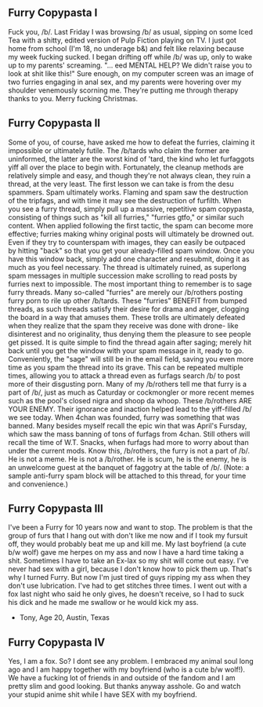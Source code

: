 ## Furry Copypasta I ##

Fuck you, /b/.
Last Friday I was browsing /b/ as usual, sipping on some Iced Tea with a shitty, edited version of Pulp Fiction playing on TV. I just got home from school (I'm 18, no underage b&) and felt like relaxing because my week fucking sucked. I began drifting off while /b/ was up, only to wake up to my parents' screaming. "... eed MENTAL HELP? We didn't raise you to look at shit like this!" Sure enough, on my computer screen was an image of two furries engaging in anal sex, and my parents were hovering over my shoulder venemously scorning me. They're putting me through therapy thanks to you. Merry fucking Christmas.

## Furry Copypasta II ##

Some of you, of course, have asked me how to defeat the furries, claiming it impossible or ultimately futile. The /b/tards who claim the former are uninformed, the latter are the worst kind of 'tard, the kind who let furfaggots yiff all over the place to begin with. Fortunately, the cleanup methods are relatively simple and easy, and though they're not always clean, they ruin a thread, at the very least.
The first lesson we can take is from the desu spammers. Spam ultimately works. Flaming and spam saw the destruction of the tripfags, and with time it may see the destruction of furfilth. When you see a furry thread, simply pull up a massive, repetitive spam copypasta, consisting of things such as "kill all furries," "furries gtfo," or similar such content. When applied following the first tactic, the spam can become more effective; furries making whiny original posts will ultimately be drowned out. Even if they try to counterspam with images, they can easily be outpaced by hitting "back" so that you get your already-filled spam window. Once you have this window back, simply add one character and resubmit, doing it as much as you feel necessary. The thread is ultimately ruined, as superlong spam messages in multiple succession make scrolling to read posts by furries next to impossible.
The most important thing to remember is to sage furry threads. Many so-called "furries" are merely our /b/rothers posting furry porn to rile up other /b/tards. These "furries" BENEFIT from bumped threads, as such threads satisfy their desire for drama and anger, clogging the board in a way that amuses them. These trolls are ultimately defeated when they realize that the spam they receive was done with drone- like disinterest and no originality, thus denying them the pleasure to see people get pissed. It is quite simple to find the thread again after saging; merely hit back until you get the window with your spam message in it, ready to go. Conveniently, the "sage" will still be in the email field, saving you even more time as you spam the thread into its grave. This can be repeated multiple times, allowing you to attack a thread even as furfags search /b/ to post more of their disgusting porn.
Many of my /b/rothers tell me that furry is a part of /b/, just as much as Caturday or cockmongler or more recent memes such as the pool's closed nigra and shoop da whoop. These /b/rothers ARE YOUR ENEMY. Their ignorance and inaction helped lead to the yiff-filled /b/ we see today. When 4chan was founded, furry was something that was banned. Many besides myself recall the epic win that was April's Fursday, which saw the mass banning of tons of furfags from 4chan. Still others will recall the time of W.T. Snacks, when furfags had more to worry about than under the current mods. Know this, /b/rothers, the furry is not a part of /b/. He is not a meme. He is not a /b/rother. He is scum, he is the enemy, he is an unwelcome guest at the banquet of faggotry at the table of /b/.
(Note: a sample anti-furry spam block will be attached to this thread, for your time and convenience.)

## Furry Copypasta III ##

I've been a Furry for 10 years now and want to stop. The problem is that the group of furs that I hang out with don't like me now and if I took my fursuit off, they would probably beat me up and kill me. My last boyfriend (a cute b/w wolf) gave me herpes on my ass and now I have a hard time taking a shit. Sometimes I have to take an Ex-lax so my shit will come out easy.
I've never had sex with a girl, because I don't know how to pick them up. That's why I turned Furry. But now I'm just tired of guys ripping my ass when they don't use lubrication. I've had to get stitches three times. I went out with a fox last night who said he only gives, he doesn't receive, so I had to suck his dick and he made me swallow or he would kick my ass.
- Tony, Age 20, Austin, Texas

## Furry Copypasta IV ##

Yes, I am a fox. So? I dont see any problem. I embraced my animal soul long ago and I am happy together with my boyfriend (who is a cute b/w wolf!). We have a fucking lot of friends in and outside of the fandom and I am pretty slim and good looking.
But thanks anyway asshole. Go and watch your stupid anime shit while I have SEX with my boyfriend.